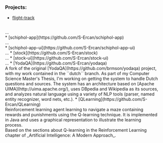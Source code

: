 ### Projects:
* [flight-track](https://github.com/S-Ercan/flight-track)
<br />
...
<br />
* [schiphol-app](https://github.com/S-Ercan/schiphol-app)
<br />
...
<br />
* [schiphol-app-ui](https://github.com/S-Ercan/schiphol-app-ui)
<br />
...
* [stock](https://github.com/S-Ercan/stock)
<br />
...
* [stock-ui](https://github.com/S-Ercan/stock-ui)
<br />
...
* [YodaQA](https://github.com/S-Ercan/yodaqa)
<br />
A fork of the original [YodaQA](https://github.com/brmson/yodaqa) project, with my work contained in the ``dutch`` branch. As part of my Computer Science Master's Thesis, I'm working on getting the system to handle Dutch questions and sources. The system has an architecture based on [Apache UIMA](http://uima.apache.org/), uses DBpedia and Wikipedia as its sources, and analyzes natural language using a variety of NLP tools (parser, named entity recognizer, word nets, etc.).
* [QLearning](https://github.com/S-Ercan/QLearning)
<br />
Reinforcement learning agent learning to navigate a maze containing rewards and punishments using the Q-learning technique.
It is implemented in Java and uses a graphical representation to illustrate the learning process.
<br />
Based on the sections about Q-learning in the Reinforcement Learning chapter of _Artificial Intelligence: A Modern Approach_.
